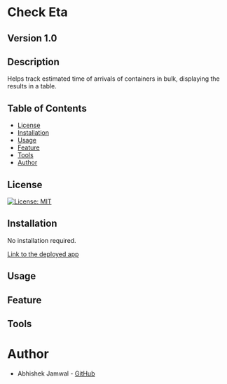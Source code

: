 # Check Eta
## Version 1.0
## Description
Helps track estimated time of arrivals of containers in bulk, displaying the results in a table. 

## Table of Contents
* [License](#license)
* [Installation](#installation)
* [Usage](#usage)
* [Feature](#feature)
* [Tools](#credits)
* [Author](#author)

## License
[![License: MIT](https://img.shields.io/badge/License-MIT-yellow.svg)](https://opensource.org/licenses/MIT)

## Installation
No installation required.

[Link to the deployed app](https://pure-eyrie-01841.herokuapp.com/)

## Usage


## Feature


## Tools

# Author
* Abhishek Jamwal - [GitHub](https://github.com/jamwalab)